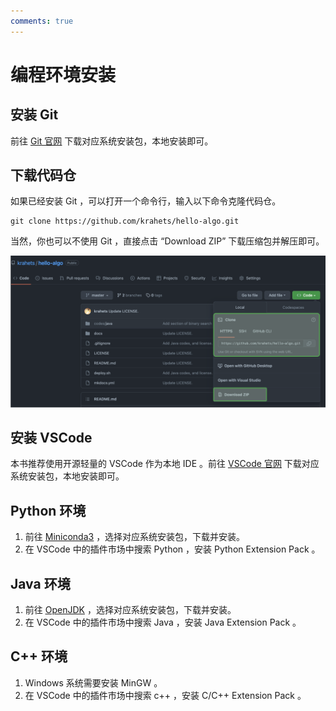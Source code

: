 ```yaml
---
comments: true
---
```


# 编程环境安装

## 安装 Git

前往 [<u>Git 官网</u>](https://git-scm.com/downloads) 下载对应系统安装包，本地安装即可。

## 下载代码仓

如果已经安装 Git ，可以打开一个命令行，输入以下命令克隆代码仓。

```shell
git clone https://github.com/krahets/hello-algo.git
```

当然，你也可以不使用 Git ，直接点击 “Download ZIP” 下载压缩包并解压即可。

![image-20221118013006841](installation.assets/image-20221118013006841.png)

## 安装 VSCode

本书推荐使用开源轻量的 VSCode 作为本地 IDE 。前往 [<u>VSCode 官网</u>](https://code.visualstudio.com/) 下载对应系统安装包，本地安装即可。

## Python 环境

1. 前往 [<u>Miniconda3</u>](https://docs.conda.io/en/latest/miniconda.html) ，选择对应系统安装包，下载并安装。
2. 在 VSCode 中的插件市场中搜索 Python ，安装 Python Extension Pack 。

## Java 环境

1. 前往 [<u>OpenJDK</u>](https://jdk.java.net/18/) ，选择对应系统安装包，下载并安装。
2. 在 VSCode 中的插件市场中搜索 Java ，安装 Java Extension Pack 。

## C++ 环境

1. Windows 系统需要安装 MinGW 。
2. 在 VSCode 中的插件市场中搜索 c++ ，安装 C/C++ Extension Pack 。
